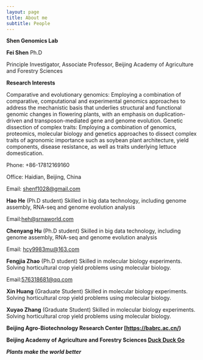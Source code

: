 ```yaml
---
layout: page
title: About me
subtitle: People
---
```


**Shen Genomics Lab** 


**Fei Shen** Ph.D

Principle Investigator, Associate Professor, Beijing Academy of Agriculture and Forestry Sciences

**Research Interests**

Comparative and evolutionary genomics:  Employing a combination of comparative, computational and experimental genomics approaches to address the mechanistic basis that underlies structural and functional genomic changes in flowering plants, with an emphasis on duplication-driven and transposon-mediated gene and genome evolution.
Genetic dissection of complex traits: Employing a combination of genomics, proteomics, molecular biology and genetics approaches to dissect complex traits of agronomic importance such as soybean plant architecture, yield components, disease resistance, as well as traits underlying lettuce domestication.

Phone: +86-17812169160

Office: Haidian, Beijing, China

Email: shenf1028@gmail.com 

**Hao He** (Ph.D student) 
Skilled in big data technology, including genome assembly, RNA-seq and genome evolution analysis

Email:heh@srnaworld.com

**Chenyang Hu** (Ph.D student) 
Skilled in big data technology, including genome assembly, RNA-seq and genome evolution analysis

Email: hcy9983mu@163.com

**Fengjia Zhao** (Ph.D student)
  Skilled in molecular biology experiments. 
  Solving horticultural crop yield problems using molecular biology.
  
  Email:576318681@qq.com
 
**Xin Huang** (Graduate Student) 
  Skilled in molecular biology experiments. 
  Solving horticultural crop yield problems using molecular biology.
  
**Xuyao Zhang** (Graduate Student) 
  Skilled in molecular biology experiments. 
  Solving horticultural crop yield problems using molecular biology.

**Beijing Agro-Biotechnology Research Center [https://babrc.ac.cn/)**

**Beijing Academy of Agriculture and Forestry Sciences [Duck Duck Go](https://www.baafs.net.cn/)**




***Plants make the world better*** 









